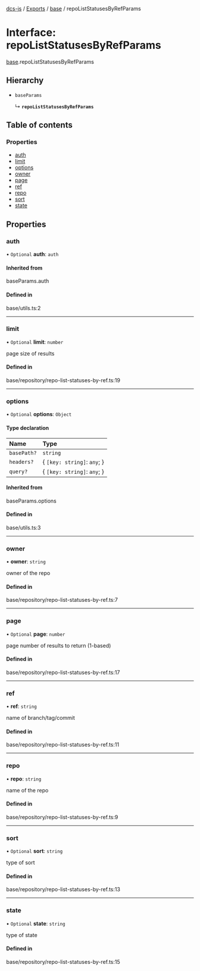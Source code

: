 [dcs-js](../README.md) / [Exports](../modules.md) / [base](../modules/base.md) / repoListStatusesByRefParams

# Interface: repoListStatusesByRefParams

[base](../modules/base.md).repoListStatusesByRefParams

## Hierarchy

- `baseParams`

  ↳ **`repoListStatusesByRefParams`**

## Table of contents

### Properties

- [auth](base.repoListStatusesByRefParams.md#auth)
- [limit](base.repoListStatusesByRefParams.md#limit)
- [options](base.repoListStatusesByRefParams.md#options)
- [owner](base.repoListStatusesByRefParams.md#owner)
- [page](base.repoListStatusesByRefParams.md#page)
- [ref](base.repoListStatusesByRefParams.md#ref)
- [repo](base.repoListStatusesByRefParams.md#repo)
- [sort](base.repoListStatusesByRefParams.md#sort)
- [state](base.repoListStatusesByRefParams.md#state)

## Properties

### <a id="auth" name="auth"></a> auth

• `Optional` **auth**: `auth`

#### Inherited from

baseParams.auth

#### Defined in

base/utils.ts:2

___

### <a id="limit" name="limit"></a> limit

• `Optional` **limit**: `number`

page size of results

#### Defined in

base/repository/repo-list-statuses-by-ref.ts:19

___

### <a id="options" name="options"></a> options

• `Optional` **options**: `Object`

#### Type declaration

| Name | Type |
| :------ | :------ |
| `basePath?` | `string` |
| `headers?` | { `[key: string]`: `any`;  } |
| `query?` | { `[key: string]`: `any`;  } |

#### Inherited from

baseParams.options

#### Defined in

base/utils.ts:3

___

### <a id="owner" name="owner"></a> owner

• **owner**: `string`

owner of the repo

#### Defined in

base/repository/repo-list-statuses-by-ref.ts:7

___

### <a id="page" name="page"></a> page

• `Optional` **page**: `number`

page number of results to return (1-based)

#### Defined in

base/repository/repo-list-statuses-by-ref.ts:17

___

### <a id="ref" name="ref"></a> ref

• **ref**: `string`

name of branch/tag/commit

#### Defined in

base/repository/repo-list-statuses-by-ref.ts:11

___

### <a id="repo" name="repo"></a> repo

• **repo**: `string`

name of the repo

#### Defined in

base/repository/repo-list-statuses-by-ref.ts:9

___

### <a id="sort" name="sort"></a> sort

• `Optional` **sort**: `string`

type of sort

#### Defined in

base/repository/repo-list-statuses-by-ref.ts:13

___

### <a id="state" name="state"></a> state

• `Optional` **state**: `string`

type of state

#### Defined in

base/repository/repo-list-statuses-by-ref.ts:15
